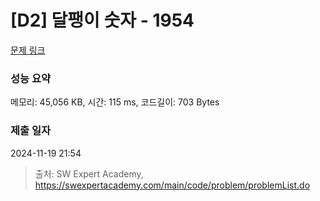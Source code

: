 # [D2] 달팽이 숫자 - 1954 

[문제 링크](https://swexpertacademy.com/main/code/problem/problemDetail.do?contestProbId=AV5PobmqAPoDFAUq) 

### 성능 요약

메모리: 45,056 KB, 시간: 115 ms, 코드길이: 703 Bytes

### 제출 일자

2024-11-19 21:54



> 출처: SW Expert Academy, https://swexpertacademy.com/main/code/problem/problemList.do